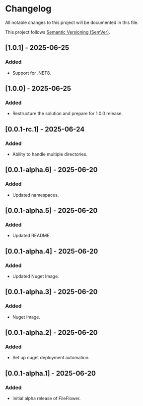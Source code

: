# Changelog

All notable changes to this project will be documented in this file.

This project follows [Semantic Versioning (SemVer)](https://semver.org/).

## [1.0.1] - 2025-06-25

### Added

- Support for .NET8.

## [1.0.0] - 2025-06-25

### Added

- Restructure the solution and prepare for 1.0.0 release.

## [0.0.1-rc.1] - 2025-06-24

### Added

- Ability to handle multiple directories.

## [0.0.1-alpha.6] - 2025-06-20

### Added

- Updated namespaces.

## [0.0.1-alpha.5] - 2025-06-20

### Added

- Updated README.

## [0.0.1-alpha.4] - 2025-06-20

### Added

- Updated Nuget Image.

## [0.0.1-alpha.3] - 2025-06-20

### Added

- Nuget Image.

## [0.0.1-alpha.2] - 2025-06-20

### Added

- Set up nuget deployment automation.

## [0.0.1-alpha.1] - 2025-06-20

### Added

- Initial alpha release of FileFlower.
